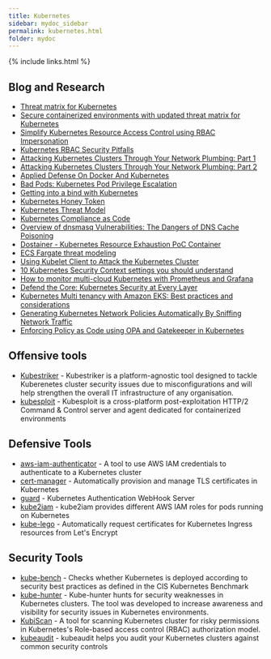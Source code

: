 ```yaml
---
title: Kubernetes
sidebar: mydoc_sidebar
permalink: kubernetes.html
folder: mydoc
---
```


{% include links.html %}


## Blog and Research

* [Threat matrix for Kubernetes](https://www.microsoft.com/security/blog/2020/04/02/attack-matrix-kubernetes/)
* [Secure containerized environments with updated threat matrix for Kubernetes](https://www.microsoft.com/security/blog/2021/03/23/secure-containerized-environments-with-updated-threat-matrix-for-kubernetes/)
* [Simplify Kubernetes Resource Access Control using RBAC Impersonation](https://www.cncf.io/blog/2020/09/17/simplify-kubernetes-resource-access-control-using-rbac-impersonation/)
* [Kubernetes RBAC Security Pitfalls](https://www.impidio.com/blog/kubernetes-rbac-security-pitfalls)
* [Attacking Kubernetes Clusters Through Your Network Plumbing: Part 1](https://www.cyberark.com/resources/threat-research-blog/attacking-kubernetes-clusters-through-your-network-plumbing-part-1)
* [Attacking Kubernetes Clusters Through Your Network Plumbing: Part 2](https://www.cyberark.com/resources/threat-research-blog/attacking-kubernetes-clusters-through-your-network-plumbing-part-2)
* [Applied Defense On Docker And Kubernetes](https://www.youtube.com/watch?v=auC712hFJes)
* [Bad Pods: Kubernetes Pod Privilege Escalation](https://labs.bishopfox.com/tech-blog/bad-pods-kubernetes-pod-privilege-escalation)
* [Getting into a bind with Kubernetes](https://raesene.github.io/blog/2021/01/16/Getting-Into-A-Bind-with-Kubernetes/)
* [Kubernetes Honey Token](https://darkbit.io/blog/k8s-honey-token)
* [Kubernetes Threat Model](https://cloudsecdocs.com/container_security/offensive/pentest/process/)
* [Kubernetes Compliance as Code ](https://cloudsecdocs.com/devops/tooling/compliance_as_code/#kubernetes)
* [Overview of dnsmasq Vulnerabilities: The Dangers of DNS Cache Poisoning](https://unit42.paloaltonetworks.com/overview-of-dnsmasq-vulnerabilities-the-dangers-of-dns-cache-poisoning/)
* [Dostainer - Kubernetes Resource Exhaustion PoC Container](https://github.com/uchi-mata/dostainer#dostainer---kubernetes-resource-exhaustion-poc-container)
* [ECS Fargate threat modeling](https://sysdig.com/blog/ecs-fargate-threat-modeling/)
* [Using Kubelet Client to Attack the Kubernetes Cluster](https://www.cyberark.com/resources/threat-research-blog/using-kubelet-client-to-attack-the-kubernetes-cluster)
* [10 Kubernetes Security Context settings you should understand ](https://snyk.io/blog/10-kubernetes-security-context-settings-you-should-understand/)
* [How to monitor multi-cloud Kubernetes with Prometheus and Grafana](https://inlets.dev/blog/2020/12/15/multi-cluster-monitoring.html)
* [Defend the Core: Kubernetes Security at Every Layer](https://thenewstack.io/defend-the-core-kubernetes-security-at-every-layer/)
* [Kubernetes Multi tenancy with Amazon EKS: Best practices and considerations](https://www.clickittech.com/saas/kubernetes-multi-tenancy/)
* [Generating Kubernetes Network Policies Automatically By Sniffing Network Traffic](https://itnext.io/generating-kubernetes-network-policies-by-sniffing-network-traffic-6d5135fe77db)
* [Enforcing Policy as Code using OPA and Gatekeeper in Kubernetes](https://elastisys.com/enforcing-policy-as-code-using-opa-and-gatekeeper-in-kubernetes/)

## Offensive tools

- [Kubestriker](https://github.com/vchinnipilli/kubestriker) - Kubestriker is a platform-agnostic tool designed to tackle Kuberenetes cluster security issues due to misconfigurations and will help strengthen the overall IT infrastructure of any organisation.
- [kubesploit](https://github.com/cyberark/kubesploit) - Kubesploit is a cross-platform post-exploitation HTTP/2 Command & Control server and agent dedicated for containerized environments

## Defensive Tools

* [aws-iam-authenticator](https://github.com/kubernetes-sigs/aws-iam-authenticator) - A tool to use AWS IAM credentials to authenticate to a Kubernetes cluster
* [cert-manager](https://github.com/jetstack/cert-manager) - Automatically provision and manage TLS certificates in Kubernetes
* [guard](https://github.com/appscode/guard) - Kubernetes Authentication WebHook Server 
* [kube2iam](https://github.com/jtblin/kube2iam) - kube2iam provides different AWS IAM roles for pods running on Kubernetes
* [kube-lego](https://github.com/jetstack/kube-lego) - Automatically request certificates for Kubernetes Ingress resources from Let's Encrypt

## Security Tools

* [kube-bench](https://github.com/aquasecurity/kube-bench) - Checks whether Kubernetes is deployed according to security best practices as defined in the CIS Kubernetes Benchmark
* [kube-hunter](https://github.com/aquasecurity/kube-hunter) - Kube-hunter hunts for security weaknesses in Kubernetes clusters. The tool was developed to increase awareness and visibility for security issues in Kubernetes environments. 
* [KubiScan](https://github.com/cyberark/KubiScan) - A tool for scanning Kubernetes cluster for risky permissions in Kubernetes's Role-based access control (RBAC) authorization model.
* [kubeaudit](https://github.com/Shopify/kubeaudit) - kubeaudit helps you audit your Kubernetes clusters against common security controls
